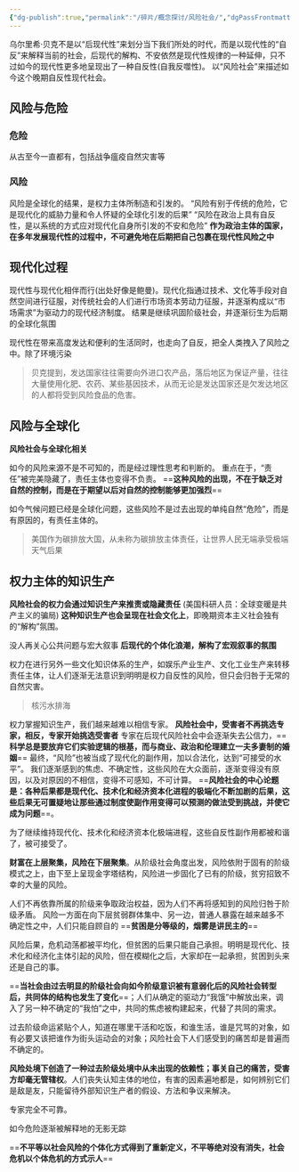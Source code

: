 ```yaml
---
{"dg-publish":true,"permalink":"/碎片/概念探讨/风险社会/","dgPassFrontmatter":true}
---
```


乌尔里希·贝克不是以“后现代性”来划分当下我们所处的时代，而是以现代性的“自反”来解释当前的社会，后现代的解构、不安依然是现代性规律的一种延伸，只不过如今的现代性更多地呈现出了一种自反性(自我反噬性)。
以“风险社会”来描述如今这个晚期自反性现代社会。
## 风险与危险
### 危险
从古至今一直都有，包括战争瘟疫自然灾害等
### 风险
风险是全球化的结果，是权力主体所制造和引发的。
“风险有别于传统的危险，它是现代化的威胁力量和令人怀疑的全球化引发的后果”
“风险在政治上具有自反性，是以系统的方式应对现代化自身所引发的不安和危险”
**作为政治主体的国家，在多年发展现代性的过程中，不可避免地在后期把自己包裹在现代性风险之中**
##  现代化过程
现代性与现代化相伴而行(出处好像是鲍曼)。现代化指通过技术、文化等手段对自然空间进行征服，对传统社会的人们进行市场资本劳动力征服，并逐渐构成以“市场需求”为驱动力的现代经济制度。
结果是继续巩固阶级社会，并逐渐衍生为后期的全球化氛围

现代性在带来高度发达和便利的生活同时，也走向了自反，把全人类拽入了风险之中。除了环境污染
>贝克提到，发达国家往往需要向外进口农产品，落后地区为保证产量，往往大量使用化肥、农药、某些基因技术，从而无论是发达国家还是欠发达地区的人都将受到风险食品的危害。

## 风险与全球化
**风险社会与全球化相关**

如今的风险来源不是不可知的，而是经过理性思考和判断的。
重点在于，“责任”被完美隐藏了，责任主体也变得不负责。
==**这种风险的出现，不在于缺乏对自然的控制，而是在于期望以后对自然的控制能够更加强烈**==

如今气候问题已经是全球化问题，这些风险不是过去出现的单纯自然“危险”，而是有原因的，有责任主体的。
>美国作为碳排放大国，从未称为碳排放主体责任，让世界人民无端承受极端天气后果

## 权力主体的知识生产
**风险社会的权力会通过知识生产来推责或隐藏责任**
(美国科研人员：全球变暖是共产主义的骗局)
**这种知识生产也会呈现在社会文化上**，即晚期资本主义社会独有的“解构”氛围。

没人再关心公共问题与宏大叙事
**后现代的个体化浪潮，解构了宏观叙事的氛围**

权力在进行另外一些文化知识体系的生产，如娱乐产业生产、文化工业生产来转移责任主体，让人们逐渐无法意识到明明是权力自反性的风险，但只会归咎于无常的自然灾害。
>核污水排海

权力掌握知识生产，我们越来越难以相信专家。
**风险社会中，受害者不再挑选专家，相反，专家开始挑选受害者**
专家在后现代风险社会中会逐渐失去公信力，==**科学总是要放弃它们实验逻辑的根基，而与商业、政治和伦理建立一夫多妻制的婚姻**==
最终，“风险”也被当成了现代化的副作用，加以合法化，达到“可接受的水平”。
我们逐渐感到的焦虑、不确定性，这些风险在大众面前，逐渐变得没有原因，以及对原因的不相信，变得不可感知，不可计算。
==**风险社会的中心论题是：各种后果都是现代化、技术化和经济资本化进程的极端化不断加剧的后果，这些后果无可置疑地让那些通过制度使副作用变得可以预测的做法受到挑战，并使它成为问题**==。

为了继续维持现代化、技术化和经济资本化极端进程，这些自反性副作用都被和谐了，被可接受了。

**财富在上层聚集，风险在下层聚集**。从阶级社会角度出发，风险依附于固有的阶级模式之上，由下至上呈现金字塔结构，风险进一步固化了已有的阶级，贫穷招致不幸的大量的风险。

人们不再依靠所属的阶级来争取政治权益，因为人们不再将感知到的风险归咎于阶级矛盾。
风险一方面在向下层贫弱群体集中、另一边，普通人暴露在越来越多不确定性之中，人们只能自顾自的
==**贫困是分等级的，烟雾是讲民主的**==

风险后果，危机动荡都被平均化，但贫困的后果只能自己承担。明明是现代化、技术化和经济化主体引起的风险，但在模糊化之后，大家却在一起承担，贫困到头来还是自己的事。

==**当社会由过去明显的阶级社会向如今阶级意识被有意弱化后的风险社会转型后，共同体的结构也发生了变化**==；人们从确定的驱动力“我饿”中解放出来，调入了另一种不确定的“我怕”之中，共同的焦虑被构建起来，代替了共同的需求。

过去阶级命运紧贴个人，知道在哪里干活和吃饭，和谁生活，谁是咒骂的对象，如有必要又该把谁作为街头运动会的对象；风险社会下人们感受到的痛苦却是普遍而不确定的。

**风险处境下创造了一种过去阶级处境中从未出现的依赖性；事关自己的痛苦，受害方却毫无管辖权**。人们丧失认知主体的地位，有害的因素遍地都是，如何辨别它们是敌是友，只能留待外部知识生产者的假设、方法和争议来解决。

专家完全不可靠。

如今危险逐渐被解释地的无影无踪

==**不平等以社会风险的个体化方式得到了重新定义，不平等绝对没有消失，社会危机以个体危机的方式示人**==
